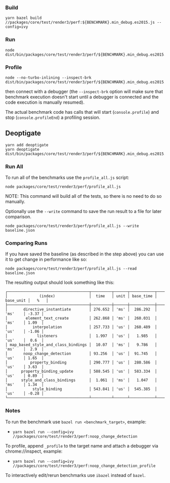 ### Build

```
yarn bazel build //packages/core/test/render3/perf:${BENCHMARK}.min_debug.es2015.js --config=ivy
```

### Run 

```
node dist/bin/packages/core/test/render3/perf/${BENCHMARK}.min_debug.es2015.js
```

### Profile

```
node --no-turbo-inlining --inspect-brk dist/bin/packages/core/test/render3/perf/${BENCHMARK}.min_debug.es2015.js
```

then connect with a debugger (the `--inspect-brk` option will make sure that benchmark execution doesn't start until a debugger is connected and the code execution is manually resumed). 

The actual benchmark code has calls that will start (`console.profile`) and stop (`console.profileEnd`) a profiling session.

## Deoptigate

```
yarn add deoptigate
yarn deoptigate dist/bin/packages/core/test/render3/perf/${BENCHMARK}.min_debug.es2015.js
```

### Run All

To run all of the benchmarks use the `profile_all.js` script:
```
node packages/core/test/render3/perf/profile_all.js
```

NOTE: This command will build all of the tests, so there is no need to do so manually.

Optionally use the `--write` command to save the run result to a file for later comparison.


```
node packages/core/test/render3/perf/profile_all.js --write baseline.json
```

### Comparing Runs

If you have saved the baseline (as described in the step above) you can use it to get change in performance like so:

```
node packages/core/test/render3/perf/profile_all.js --read baseline.json
```

The resulting output should look something like this:
```
┌────────────────────────────────────┬─────────┬──────┬───────────┬───────────┬───────┐
│              (index)               │  time   │ unit │ base_time │ base_unit │   %   │
├────────────────────────────────────┼─────────┼──────┼───────────┼───────────┼───────┤
│       directive_instantiate        │ 276.652 │ 'ms' │  286.292  │   'ms'    │ -3.37 │
│        element_text_create         │ 262.868 │ 'ms' │  260.031  │   'ms'    │ 1.09  │
│           interpolation            │ 257.733 │ 'us' │  260.489  │   'us'    │ -1.06 │
│             listeners              │  1.997  │ 'us' │   1.985   │   'us'    │  0.6  │
│ map_based_style_and_class_bindings │  10.07  │ 'ms' │   9.786   │   'ms'    │  2.9  │
│       noop_change_detection        │ 93.256  │ 'us' │  91.745   │   'us'    │ 1.65  │
│          property_binding          │ 290.777 │ 'us' │  280.586  │   'us'    │ 3.63  │
│      property_binding_update       │ 588.545 │ 'us' │  583.334  │   'us'    │ 0.89  │
│      style_and_class_bindings      │  1.061  │ 'ms' │   1.047   │   'ms'    │ 1.34  │
│           style_binding            │ 543.841 │ 'us' │  545.385  │   'us'    │ -0.28 │
└────────────────────────────────────┴─────────┴──────┴───────────┴───────────┴───────┘
```

### Notes

To run the benchmark use `bazel run <benchmark_target>`, example:
- `yarn bazel run --config=ivy //packages/core/test/render3/perf:noop_change_detection`

To profile, append `_profile` to the target name and attach a debugger via chrome://inspect, example:
- `yarn bazel run --config=ivy //packages/core/test/render3/perf:noop_change_detection_profile`

To interactively edit/rerun benchmarks use `ibazel` instead of `bazel`.
